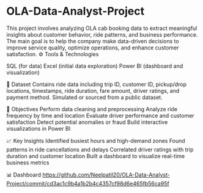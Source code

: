 # OLA-Data-Analyst-Project
This project involves analyzing OLA cab booking data to extract meaningful insights about customer behavior, ride patterns, and business performance. The main goal is to help the company make data-driven decisions to improve service quality, optimize operations, and enhance customer satisfaction.
⚙️ Tools & Technologies

SQL (for data)
Excel (initial data exploration)
Power BI (dashboard and visualization)

📁 Dataset
Contains ride data including trip ID, customer ID, pickup/drop locations, timestamps, ride duration, fare amount, driver ratings, and payment method.
Simulated or sourced from a public dataset.

🎯 Objectives
Perform data cleaning and preprocessing
Analyze ride frequency by time and location
Evaluate driver performance and customer satisfaction
Detect potential anomalies or fraud
Build interactive visualizations in Power BI

📈 Key Insights
Identified busiest hours and high-demand zones
Found patterns in ride cancellations and delays
Correlated driver ratings with trip duration and customer location
Built a dashboard to visualize real-time business metrics

📊 Dashboard
https://github.com/Neelpatil20/OLA-Data-Analyst-Project/commit/cd3ac1c9b4a1b2b4c4357cf98d6e465fb56ca95f
